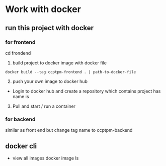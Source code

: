 # Work with docker
## run this project with docker
### for frontend
cd frondend
1. build project to docker image with docker file
```
docker build --tag ccptpm-frontend . | path-to-docker-file
```
2. push your own image to docker hub
- Login to docker hub and create a repository which contains project has name is 
3. Pull and start / run a container


### for backend
similar as front end but change tag name to ccptpm-backend

## docker cli
- view all images
docker image ls
